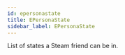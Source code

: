```yaml
---
id: epersonastate
title: EPersonaState
sidebar_label: EPersonaState
---
```


List of states a Steam friend can be in.


